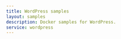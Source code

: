 ```yaml
---
title: WordPress samples
layout: samples
description: Docker samples for WordPress.
service: wordpress
---
```


